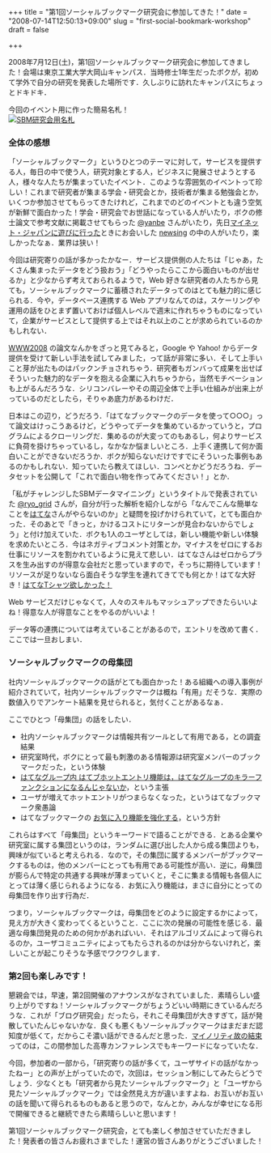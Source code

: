 +++
title = "第1回ソーシャルブックマーク研究会に参加してきた！"
date = "2008-07-14T12:50:13+09:00"
slug = "first-social-bookmark-workshop"
draft = false

+++

<p>2008年7月12日(土)，第1回ソーシャルブックマーク研究会に参加してきました！会場は東京工業大学大岡山キャンパス．当時修士1年生だったボクが，初めて学外で自分の研究を発表した場所です．久しぶりに訪れたキャンパスにちょっとドキドキ．</p>
<p>今回のイベント用に作った簡易名札！<br />
<a href="http://www.flickr.com/photos/june29/2663513540/" title="SBM研究会用名札 by june29, on Flickr"><img src="http://farm4.static.flickr.com/3214/2663513540_94a5596efb.jpg" alt="SBM研究会用名札" /></a></p>
<h3>全体の感想</h3>
<p>「ソーシャルブックマーク」というひとつのテーマに対して，サービスを提供する人，毎日の中で使う人，研究対象とする人，ビジネスに発展させようとする人，様々な人たちが集まっていたイベント．このような雰囲気のイベントって珍しい！これまで研究者が集まる学会・研究会とか，技術者が集まる勉強会とか，いくつか参加させてもらってきたけれど，これまでのどのイベントとも違う空気が新鮮で面白かった！学会・研究会でお世話になっている人がいたり，ボクの修士論文で参考文献に掲載させてもらった <a href="http://twitter.com/yanbe">@yanbe</a> さんがいたり，先日<a href="http://june29.jp/2008/06/26/mynetjapan/">マイネット・ジャパンに遊びに行った</a>ときにお会いした <a href="http://newsing.jp/">newsing</a> の中の人がいたり，楽しかったなぁ．業界は狭い！</p>
<p>今回は研究寄りの話が多かったかなー．サービス提供側の人たちは「じゃあ，たくさん集まったデータをどう扱おう」「どうやったらここから面白いものが出せるか」と少なからず考えておられるようで，Web 好きな研究者の人たちから見ても，ソーシャルブックマークに蓄積されたデータってのはとても魅力的に感じられる．今や，データベース連携する Web アプリなんてのは，スケーリングや運用の話をひとまず置いておけば個人レベルで週末に作れちゃうものになっていて，企業がサービスとして提供する上ではそれ以上のことが求められているのかもしれない．</p>
<p><a href="http://www2008.org/">WWW2008</a> の論文なんかをざっと見てみると，Google や Yahoo! からデータ提供を受けて新しい手法を試してみました，って話が非常に多い．そして上手いこと芽が出たものはパックンチョされちゃう．研究者もガンバって成果を出せばそういった魅力的なデータを抱える企業に入れちゃうから，当然モチベーションも上がるんだろうな．シリコンバレーやその周辺全体で上手い仕組みが出来上がっているのだとしたら，そりゃあ底力があるわけだ．</p>
<p>日本はこの辺り，どうだろう．「はてなブックマークのデータを使って○○○」って論文はけっこうあるけど，どうやってデータを集めているかっていうと，プログラムによるクローリングだ．集めるのが大変ってのもあるし，何よりサービスに負荷を掛けちゃっているし，なかなか悩ましいところ．上手く連携して何か面白いことができないだろうか．ボクが知らないだけですでにそういった事例もあるのかもしれない．知っていたら教えてほしい．コンペとかどうだろうね．データセットを公開して「これで面白い物を作ってみてください！」とか．</p>
<p>「私がチャレンジしたSBMデータマイニング」というタイトルで発表されていた <a href="http://twitter.com/ryo_grid">@ryo_grid</a> さんが，自分が行った解析を紹介しながら「なんでこんな簡単なことを<a href="http://www.hatena.ne.jp/">はてな</a>さんがやらないのか」と疑問を投げかけられていて，とても面白かった．そのあとで「きっと，かけるコストにリターンが見合わないからでしょう」と付け加えていた．ボクも1人のユーザとしては，新しい機能や新しい体験を求めたいところ．今はネガティブコメント対策とか，マイナスをゼロにするお仕事にリソースを割かれているように見えて悲しい．はてなさんはゼロからプラスを生み出すのが得意な会社だと思っていますので，そっちに期待しています！リソースが足りないなら面白そうな学生を連れてきてでも何とか！はてな大好き！<a href="http://d.hatena.ne.jp/keyword/%A4%CF%A4%C6%A4%CAT%A5%B7%A5%E3%A5%C4%CD%DF%A4%B7%A4%A4%A1%AA">はてなTシャツ欲しかった！</a></p>
<p>Web サービスだけじゃなくて，人々のスキルもマッシュアップできたらいいよね！得意な人が得意なことをやるのがいいよ！</p>
<p>データ等の連携については考えていることがあるので，エントリを改めて書く．ここでは一旦おしまい．</p>
<h3>ソーシャルブックマークの母集団</h3>
<p>社内ソーシャルブックマークの話がとても面白かった！ある組織への導入事例が紹介されていて，社内ソーシャルブックマークは概ね「有用」だそうな．実際の数値入りでアンケート結果を見せられると，気付くことがあるなぁ．</p>
<p>ここでひとつ「母集団」の話をしたい．</p>
<ul>
<li>社内ソーシャルブックマークは情報共有ツールとして有用である，との調査結果</li>
<li>研究室時代，ボクにとって最も刺激のある情報源は研究室メンバーのブックマークだった，という体験</li>
<li><a href="http://d.hatena.ne.jp/y_yanbe/20080627/1214501256">はてなグループ内 はてブホットエントリ機能は，はてなグループのキラーファンクションになるんじゃないか</a>，という主張</li>
<li>ユーザが増えてホットエントリがつまらなくなった，というはてなブックマーク衆愚論</li>
<li>はてなブックマークの <a href="http://japan.cnet.com/interview/story/0,2000055954,20372715-2,00.htm">お気に入り機能を強化する</a>，という方針</li>
</ul>
<p>これらはすべて「母集団」というキーワードで語ることができる．とある企業や研究室に属する集団というのは，ランダムに選び出した人から成る集団よりも，興味が似ていると考えられる．なので，その集団に属するメンバーがブックマークするものは，他のメンバーにとっても有用である可能性が高い．逆に，母集団が膨らんで特定の共通する興味が薄まっていくと，そこに集まる情報も各個人にとっては薄く感じられるようになる．お気に入り機能は，まさに自分にとっての母集団を作り出す行為だ．</p>
<p>つまり，ソーシャルブックマークは，母集団をどのように設定するかによって，見え方が大きく変わってくるということ．ここに次の発展の可能性を感じる．最適な母集団発見のための何かがあればいい．それはアルゴリズムによって得られるのか，ユーザコミュニティによってもたらされるのかは分からないけれど，楽しいことが起こりそうな予感でワクワクします．</p>
<h3>第2回も楽しみです！</h3>
<p>懇親会では，早速，第2回開催のアナウンスがなされていました．素晴らしい盛り上がりですね！ソーシャルブックマークがちょうどいい時期にきているんだろうな．これが「ブログ研究会」だったら，それこそ母集団が大きすぎて，話が発散していたんじゃないかな．良くも悪くもソーシャルブックマークはまだまだ認知度が低くて，だからこそ濃い話ができるんだと思った．<a href="http://www.atmarkit.co.jp/news/200806/17/kosen.html">マイノリティ故の結束</a>ってのは，この間参加した高専カンファレンスでもキーワードになっていたな．</p>
<p>今回，参加者の一部から，「研究寄りの話が多くて，ユーザサイドの話がなかったねー」との声が上がっていたので，次回は，セッション制にしてみたらどうでしょう．少なくとも「研究者から見たソーシャルブックマーク」と「ユーザから見たソーシャルブックマーク」では全然見え方が違いますよね．お互いがお互いの話を聞いて得られるものもあると思うので，なんとか，みんなが幸せになる形で開催できると継続できたら素晴らしいと思います！</p>
<p>第1回ソーシャルブックマーク研究会，とても楽しく参加させていただきました！発表者の皆さんお疲れさまでした！運営の皆さんありがとうございました！</p>
